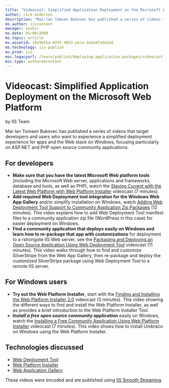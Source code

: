 ```yaml
---
title: "Videocast: Simplified Application Deployment on the Microsoft Web Platform | Microsoft Docs"
author: rick-anderson
description: "Mai-lan Tomsen Bukovec has published a series of videos that target developers and users who want to experience a simplified deployment experience for apps a..."
ms.author: iiscontent
manager: soshir
ms.date: 05/08/2009
ms.topic: article
ms.assetid: 18e9b55a-025f-4053-a1ca-3a4a9fade24d
ms.technology: iis-publish
ms.prod: iis
msc.legacyurl: /learn/publish/deploying-application-packages/videocast-simplified-application-deployment-on-the-microsoft-web-platform
msc.type: authoredcontent
---
```

Videocast: Simplified Application Deployment on the Microsoft Web Platform
====================
by IIS Team

Mai-lan Tomsen Bukovec has published a series of videos that target developers and users who want to experience a simplified deployment experience for apps and the Web stack on Windows, focusing particularly on ASP.NET and PHP open source community applications.

## For developers

- **Make sure that you have the latest Microsoft Web platform tools** (including the Microsoft Web server, applications and frameworks, database and tools, as well as PHP), watch the [Staying Current with the Latest Web Platform with Web Platform Installer](https://blogs.iis.net/mailant/archive/2009/05/02/real-world-iis-staying-current-with-the-latest-microsoft-web-platform-with-web-platform-installer-videocast.aspx) videocast (7 minutes).
- **Add required Web Deployment tool integration for the Windows Web App Gallery** and/or simplify installation on Windows, watch [Adding Web Deployment Tool Support to Community Application Zip Packages](https://blogs.iis.net/mailant/archive/2009/05/04/real-world-iis-adding-web-deployment-tool.aspx) (12 minutes). This video explains how to add Web Deployment Tool manifest files to a community application zip file (WordPress in this case) for easier deployment on Windows.
- **Find a community application that deploys easily on Windows and learn how to re-package that app with customizations** for deployment to a rstrongote IIS Web server, see the [Packaging and Deploying an Open Source Application Using Web Deployment Tool](https://blogs.iis.net/mailant/archive/2009/05/01/real-world-iis-packaging-and-deploying-an-open-source-application-using-web-deployment-tool-screencast.aspx) videocast (11 minutes). This video walks through how to find and customize SilverStripe from the Web App Gallery, then re-package and deploy the customized SilverStripe package using Web Deployment Tool to a remote IIS server.

## For Windows users

- **Try out the Web Platform Installer**, start with the [Finding and Installing the Web Platform Installer 2.0](https://blogs.iis.net/mailant/archive/2009/04/30/real-world-iis-finding-and-installing-web-platform-installer-2-0.aspx) videocast (3 minutes). This video showing the different ways to find and install the Web Platform Installer, as well as provides a brief introduction to the Web Platform Installer Tool.
- ***Install a free open source community application*** easily on Windows, watch the [Installing a Free Community Application Using Web Platform Installer](https://blogs.iis.net/mailant/archive/2009/04/30/real-world-iis-installing-a-free-community-application-using-web-platform-installer-videocast.aspx) videocast (7 minutes). This video shows how to install Umbraco on Windows using the Web Platform Installer.

## Technologies discussed

- [Web Deployment Tool](https://www.iis.net/downloads/microsoft/web-deploy)
- [Web Platform Installer](https://www.microsoft.com/web/downloads/platform.aspx)
- [Web Application Gallery](https://www.microsoft.com/web/gallery)

These videos were encoded and are published using [IIS Smooth Streaming](https://www.iis.net/downloads/microsoft/smooth-streaming).